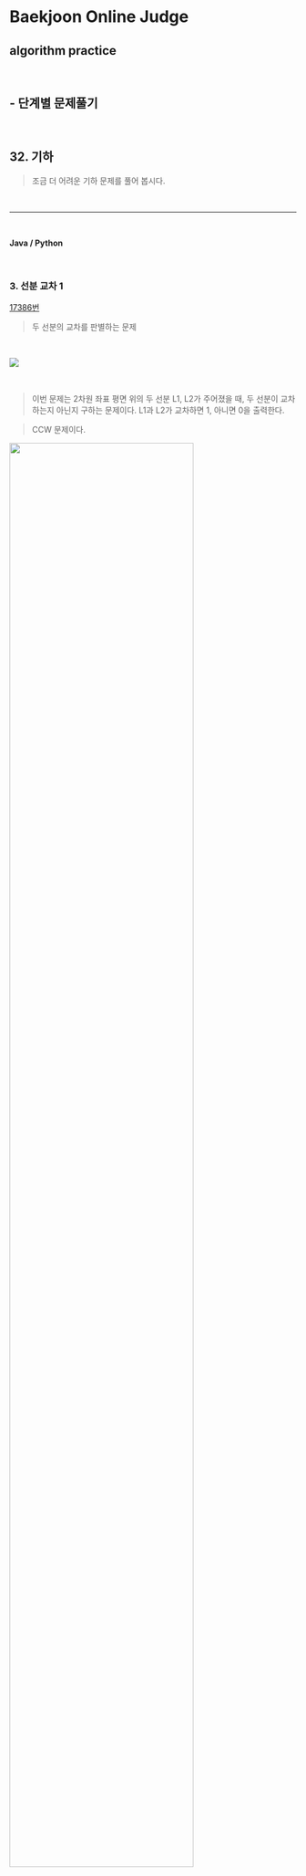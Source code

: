 # Baekjoon Online Judge

## algorithm practice
<br>

## - 단계별 문제풀기
<br>

## 32. 기하

> 조금 더 어려운 기하 문제를 풀어 봅시다.

<br>

---

<br>

**Java / Python**

<br>

### 3. 선분 교차 1
[17386번](https://www.acmicpc.net/problem/17386) 
> 두 선분의 교차를 판별하는 문제

<br>

![](https://images.velog.io/images/jini_eun/post/5eba8ade-3c10-45df-b48e-0f0bd683482a/image.png)

<br>

> 이번 문제는 2차원 좌표 평면 위의 두 선분 L1, L2가 주어졌을 때, 두 선분이 교차하는지 아닌지 구하는 문제이다. L1과 L2가 교차하면 1, 아니면 0을 출력한다.

> CCW  문제이다. 

<img src = "https://images.velog.io/images/jini_eun/post/0c7eea38-6206-487c-9a07-fe33ea633671/23307136-D822-4E74-B933-11375E0295BB_1_105_c.jpeg" width="80%" height="80%">

<br><br>

- Java

<br><br>

```java

```

<br><br><br>

- Python 

<br><br>

```python
import sys
input = sys.stdin.readline

point = []
x1, y1, x2, y2 = map(int, input().split())
x3, y3, x4, y4 = map(int, input().split())

point.append([x1, y1])
point.append([x2, y2])
point.append([x3, y3])
point.append([x4, y4])

def ccw(p1, p2, p3):
    temp = (p1[0]*p2[1] + p2[0]*p3[1] + p3[0]*p1[1]) - (p2[0]*p1[1] + p3[0]*p2[1] + p1[0]*p3[1])
    if temp > 0:
        return 1
    elif temp == 0:
        return 0
    else:
        return -1

def checkCross(p1, p2, p3, p4):
    is_result = False
    result = 0
    p123 = ccw(p1, p2, p3)
    p124 = ccw(p1, p2, p4)
    p341 = ccw(p3, p4, p1)
    p342 = ccw(p3, p4, p2)

    if p123 * p124 == 0 and p341 * p342 == 0:
        is_result = True
        if min(p1[0], p2[0])<=max(p3[0],p4[0]) and min(p3[0],p4[0])<=max(p1[0],p2[0]) and min(p1[1],p2[1])<=max(p3[1],p4[1]) and min(p3[1],p4[1])<=max(p1[1],p2[1]):
            result = 1

    if p123 * p124 <= 0 and p341 * p342 <= 0:
        if not is_result:
            result = 1
        
    return result   

print(checkCross(point[0], point[1], point[2], point[3]))
```

<br><br>

---

<br>
